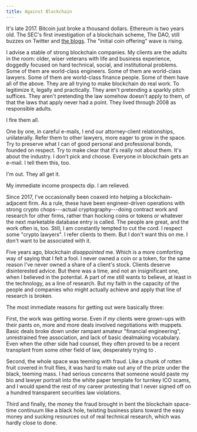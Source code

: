 ```yaml
---
title: Against Blockchain
---
```


It's late 2017.  Bitcoin just broke a thousand dollars.  Ethereum is two years old.  The SEC's first investigation of a blockchain scheme, The DAO, still buzzes on Twitter and [the blogs](https://writing.kemitchell.com/2017/07/25/DAO-Report-of-Investigation.html).  The "initial coin offering" wave is rising.

I advise a stable of strong blockchain companies.  My clients are the adults in the room: older, wiser veterans with life and business experience, doggedly focused on hard technical, social, and institutional problems.  Some of them are world-class engineers.  Some of them are world-class lawyers.  Some of them are world-class finance people.  Some of them have all of the above.  They are all trying to make blockchain do real work.  To legitimize it, legally and practically.  They aren't pretending a sparkly pitch suffices.  They aren't pretending the law somehow doesn't apply to them, of that the laws that apply never had a point.  They lived through 2008 as responsible adults.

I fire them all.

One by one, in careful e-mails, I end our attorney-client relationships, unilaterally.  Refer them to other lawyers, more eager to grow in the space.  Try to preserve what I can of good personal and professional bonds, founded on respect.  Try to make clear that it's really not about them.  It's about the industry.  I don't pick and choose.  Everyone in blockchain gets an e-mail.  I tell them this, too.

I'm out.  They all get it.

My immediate income prospects dip.  I am relieved.

Since 2017, I've occasionally been coaxed into helping a blockchain-adjacent firm.  As a rule, these have been engineer-driven operations with strong crypto chops---actual cryptography---doing contract work and research for other firms, rather than hocking coins or tokens or whatever the next marketable database entry is called.  The people are great, and the work often is, too.  Still, I am constantly tempted to cut the cord.  I respect some "crypto lawyers".  I refer clients to them.  But I don't want this on me.  I don't want to be associated with it.

Five years ago, blockchain _disappointed_ me.  Which is a more comforting way of saying that I felt a fool.  I never owned a coin or a token, for the same reason I've never owned a share of a client's stock.  Clients deserve disinterested advice.  But there was a time, and not an insignificant one, when I believed in the potential.  A part of me still wants to believe, at least in the technology, as a line of research.  But my faith in the capacity of the people and companies who might actually achieve and apply that line of research is broken.

The most immediate reasons for getting out were basically three:

First, the work was getting worse.  Even if _my_ clients were grown-ups with their pants on, more and more deals involved negotiations with muppets.  Basic deals broke down under rampant amateur "financial engineering", unrestrained free association, and lack of basic dealmaking vocabulary.  Even when the other side had counsel, they often proved to be a recent transplant from some other field of law, desperately trying to .

Second, the whole space was teeming with fraud.  Like a chunk of rotten fruit covered in fruit flies, it was hard to make out any of the prize under the black, teeming mass.  I had serious concerns that someone would paste my bio and lawyer portrait into the white paper template for turnkey ICO scams, and I would spend the rest of my career protesting that I never signed off on a hundred transparent securities law violations.

Third and finally, the money the fraud brought in bent the blockchain space-time continuum like a black hole, twisting business plans toward the easy money and sucking resources out of real technical research, which was hardly close to done.
